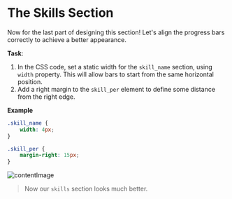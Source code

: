 # The Skills Section

Now for the last part of designing this section! Let's align the progress bars correctly to achieve a better appearance.

**Task**:
1. In the CSS code, set a static width for the `skill_name` section, using `width` property. This will allow bars to start from the same horizontal position.
2. Add a right margin to the `skill_per` element to define some distance from the right edge.

**Example**
```css
.skill_name {
    width: 4px;
}

.skill_per {
    margin-right: 15px;
} 
```

![contentImage](https://api.sololearn.com/DownloadFile?id=4687)

>Now our `skills` section looks much better.